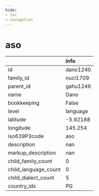 ```yaml
---
hide:
- toc
- navigation
---
```

# aso
|                      | info     |
|:---------------------|:---------|
| id                   | dano1240 |
| family_id            | nucl1709 |
| parent_id            | gahu1246 |
| name                 | Dano     |
| bookkeeping          | False    |
| level                | language |
| latitude             | -5.92188 |
| longitude            | 145.254  |
| iso639P3code         | aso      |
| description          | nan      |
| markup_description   | nan      |
| child_family_count   | 0        |
| child_language_count | 0        |
| child_dialect_count  | 5        |
| country_ids          | PG       |